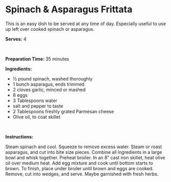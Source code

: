 Spinach & Asparagus Frittata
============================

This is an easy dish to be served at any time of day. Especially useful to use up left over cooked spinach or asparagus.

**Serves:** 4

 

**Preparation Time:** 35 minutes

**Ingredients:**

-   ½ pound spinach, washed thoroughly
-   1 bunch asparagus, ends trimmed
-   2 cloves garlic, minced or mashed
-   8 eggs
-   3 Tablespoons water
-   salt and pepper to taste
-   2 Tablespoons freshly grated Parmesan cheese
-   Olive oil, to coat skillet

 

**Instructions:**

Steam spinach and cool. Squeeze to remove excess water. Steam or roast asparagus, and cut into bite size pieces. Combine all ingredients in a large bowl and whisk together. Preheat broiler. In an 8” cast iron skillet, heat olive oil over medium heat. Add egg mixture and cook until bottom starts to brown. To finish, place under broiler until brown and eggs are cooked. Remove, cut into wedges, and serve. Maybe garnished with fresh herbs.
